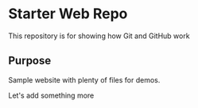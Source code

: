 # Starter Web Repo

This repository is for showing how Git and GitHub work

## Purpose

Sample website with plenty of files for demos.

Let's add something more